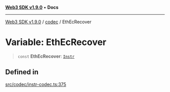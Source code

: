 [**Web3 SDK v1.9.0**](../../../README.md) • **Docs**

***

[Web3 SDK v1.9.0](../../../globals.md) / [codec](../README.md) / EthEcRecover

# Variable: EthEcRecover

> `const` **EthEcRecover**: [`Instr`](../type-aliases/Instr.md)

## Defined in

[src/codec/instr-codec.ts:375](https://github.com/Mystic-Nayy/alephium-web3/blob/c1afd789a197ce5fe21f08c2965942090157c33d/packages/web3/src/codec/instr-codec.ts#L375)
